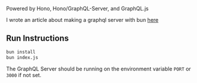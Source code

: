Powered by Hono, Hono/GraphQL-Server, and GraphQL.js

I wrote an article about making a graphql server with bun [here](https://groff.dev/bun-graphql/)

## Run Instructions
```bash
bun install
bun index.js
```

The GraphQL Server should be running on the environment variable `PORT` or `3000` if not set.